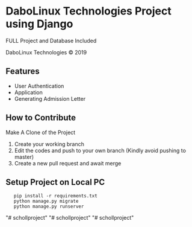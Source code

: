 # DaboLinux Technologies Project using Django

FULL Project and Database Included

DaboLinux Technologies © 2019

## Features

- User Authentication
- Application
- Generating Admission Letter

## How to Contribute

Make A Clone of the Project

1. Create your working branch
2. Edit the codes and push to your own branch (Kindly avoid pushing to master)
3. Create a new pull request and await merge


## Setup Project on Local PC
```shell
   pip install -r requirements.txt
   python manage.py migrate
   python manage.py runserver
```
"# schollproject" 
"# schollproject" 
"# schollproject" 
